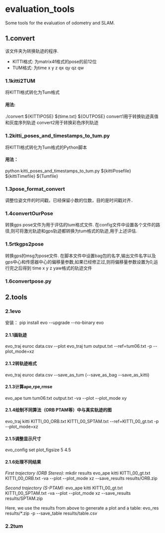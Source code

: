 # evaluation_tools
Some tools for the evaluation of odometry and SLAM.

## 1.convert
该文件夹为转换轨迹的程序.

- KITTI格式: 为matrix4f格式的pose的前12位
- TUM格式: 为time x y z qx qy qz qw

### 1.1kitti2TUM
将KITTI格式转化为Tum格式
#### 用法: 
./convert ${KITTIPOSE} ${time.txt} ${OUTPOSE}
convert1用于转换轨迹真值和灰度序列轨迹
convert2用于转换彩色序列轨迹
### 1.2kitti_poses_and_timestamps_to_tum.py
将KITTI格式转化为Tum格式的Python脚本
#### 用法：
python kitti_poses_and_timestamps_to_tum.py ${kittiPosefile} ${kittiTimefile} ${Tumfile}
### 1.3pose_format_convert
调整位姿文件的时间戳，已经保留小数的位数，目的是时间戳对齐．
### 1.4convertOurPose
转换gps pose文件为用于评估的tum格式文件. 在config文件中设置各个文件的路径,则可将激光轨迹和gps轨迹都转换为tum格式的轨迹,用于上述评估.
### 1.5rtkgps2pose
转换gps的msg为pose文件. 在脚本文件中设置bag包的名字,输出文件名字以及gps中心和传感器中心的偏移量参数,如果已经修正过,则将偏移量参数设置为0,运行完之后得到 time x y z yaw格式的轨迹文件
### 1.6convertpose.py


## 2.tools
### 2.1evo
安装：
pip install evo --upgrade --no-binary evo
#### 2.1.1画轨迹
evo_traj euroc data.csv --plot
evo_traj tum output.txt --ref=tum06.txt -p --plot_mode=xz
#### 2.1.2转轨迹格式
evo_traj euroc data.csv --save_as_tum (--save_as_bag --save_as_kitti)
#### 2.1.3计算ape,rpe,rmse
evo_ape tum tum06.txt output.txt -va --plot --plot_mode xy
#### 2.1.4绘制不同算法（ORB PTAM等）中与真实轨迹的图
evo_traj kitti KITTI_00_ORB.txt KITTI_00_SPTAM.txt --ref=KITTI_00_gt.txt -p --plot_mode=xz
#### 2.1.5调整显示尺寸
evo_config set plot_figsize 5 4.5
#### 2.1.6处理不同结果

*First trajectory (ORB Stereo):*
mkdir results
evo_ape kitti KITTI_00_gt.txt KITTI_00_ORB.txt -va --plot --plot_mode xz --save_results results/ORB.zip

*Second trajectory (S-PTAM):*
evo_ape kitti KITTI_00_gt.txt KITTI_00_SPTAM.txt -va --plot --plot_mode xz --save_results results/SPTAM.zip

Here, we use the results from above to generate a plot and a table:
evo_res results/*.zip -p --save_table results/table.csv
### 2.2tum
